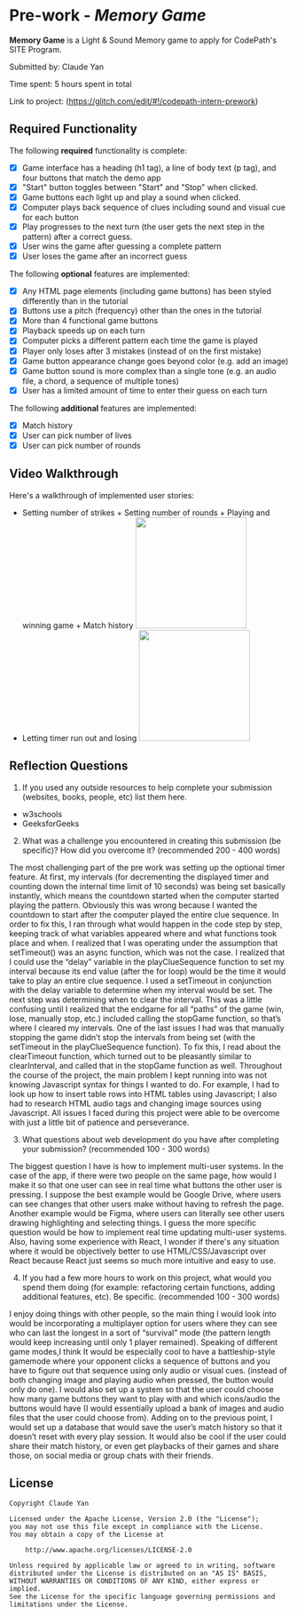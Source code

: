 # Pre-work - *Memory Game*

**Memory Game** is a Light & Sound Memory game to apply for CodePath's SITE Program. 

Submitted by: Claude Yan

Time spent: 5 hours spent in total

Link to project: (https://glitch.com/edit/#!/codepath-intern-prework)

## Required Functionality

The following **required** functionality is complete:

* [x] Game interface has a heading (h1 tag), a line of body text (p tag), and four buttons that match the demo app
* [x] "Start" button toggles between "Start" and "Stop" when clicked. 
* [x] Game buttons each light up and play a sound when clicked. 
* [x] Computer plays back sequence of clues including sound and visual cue for each button
* [x] Play progresses to the next turn (the user gets the next step in the pattern) after a correct guess. 
* [x] User wins the game after guessing a complete pattern
* [x] User loses the game after an incorrect guess

The following **optional** features are implemented:

* [x] Any HTML page elements (including game buttons) has been styled differently than in the tutorial
* [x] Buttons use a pitch (frequency) other than the ones in the tutorial
* [x] More than 4 functional game buttons
* [x] Playback speeds up on each turn
* [x] Computer picks a different pattern each time the game is played
* [x] Player only loses after 3 mistakes (instead of on the first mistake)
* [x] Game button appearance change goes beyond color (e.g. add an image)
* [x] Game button sound is more complex than a single tone (e.g. an audio file, a chord, a sequence of multiple tones)
* [x] User has a limited amount of time to enter their guess on each turn

The following **additional** features are implemented:

- [x] Match history
- [x] User can pick number of lives
- [x] User can pick number of rounds

## Video Walkthrough

Here's a walkthrough of implemented user stories:
- Setting number of strikes + Setting number of rounds + Playing and winning game + Match history
<img src="http://g.recordit.co/vjQHKSPF5f.gif" width=200><br>
- Letting timer run out and losing
<img src="http://g.recordit.co/FMCNBST3y4.gif" width=200><br>


## Reflection Questions
1. If you used any outside resources to help complete your submission (websites, books, people, etc) list them here. 
- w3schools
- GeeksforGeeks

2. What was a challenge you encountered in creating this submission (be specific)? How did you overcome it? (recommended 200 - 400 words) 

The most challenging part of the pre work was setting up the optional timer feature. At first, my intervals (for decrementing the displayed timer and counting down the internal time limit of 10 seconds) was being set basically instantly, which means the countdown started when the computer started playing the pattern. Obviously this was wrong because I wanted the countdown to start after the computer played the entire clue sequence. In order to fix this, I ran through what would happen in the code step by step, keeping track of what variables appeared where and what functions took place and when. I realized that I was operating under the assumption that setTimeout() was an async function, which was not the case. I realized that I could use the “delay” variable in the playClueSequence function to set my interval because its end value (after the for loop) would be the time it would take to play an entire clue sequence. I used a setTimeout in conjunction with the delay variable to determine when my interval would be set. 
The next step was determining when to clear  the interval. This was a little confusing until I realized that the endgame for all “paths” of  the game (win, lose, manually stop, etc.) included calling the stopGame function, so that’s where I cleared my intervals.
One of the last issues I had was that manually stopping the game didn’t stop the intervals from being set (with the setTimeout in the playClueSequence function). To fix this, I read about the clearTimeout function, which turned out to be pleasantly similar to clearInterval, and called that in the stopGame function as well.
Throughout the course of the project, the main problem I kept running into was not knowing Javascript syntax for things I wanted to do. For example, I had to look up how to insert table rows into HTML tables using Javascript; I also had to research HTML audio tags and changing image sources using Javascript. All issues I faced during this project were able to be overcome with just a little bit of patience and perseverance. 


3. What questions about web development do you have after completing your submission? (recommended 100 - 300 words)

The biggest question I have is how to implement multi-user systems. In the case of the app, if there were two people on the same page, how would I make it so that one user can see in real time what buttons the other user is pressing. I suppose the best example would be Google Drive, where users can see changes that other users make without having to refresh the page. Another example would be Figma, where users can literally see other users drawing highlighting and selecting things. I guess the more specific question would be how to implement real time updating multi-user systems. Also, having some experience with React, I wonder if there's any situation where it would be objectively better to use HTML/CSS/Javascript over React because React just seems so much more intuitive and easy to use.

4. If you had a few more hours to work on this project, what would you spend them doing (for example: refactoring certain functions, adding additional features, etc). Be specific. (recommended 100 - 300 words) 

I enjoy doing things with other people, so the main thing I would look into would be incorporating a multiplayer option for users where they can see who can last the longest in a sort of “survival” mode (the pattern length would keep increasing until only 1 player remained). Speaking of different game modes,I think It would be especially cool to have a battleship-style gamemode where your opponent clicks a sequence of buttons and you have to figure out that sequence using only audio or visual cues. (instead of both changing image and playing audio when pressed, the button would only do one). I would also set up a system so that the user could choose how many game buttons they want to play with and which icons/audio the buttons would have (I would essentially upload a bank of images and audio files that the user could choose from). Adding on to the previous point, I would set up a database that would save the user’s match history so that it doesn’t reset with every play session. It would also be cool if the user could share their match history, or even get playbacks of their games and share those, on social media or group chats with their friends.



## License

    Copyright Claude Yan

    Licensed under the Apache License, Version 2.0 (the "License");
    you may not use this file except in compliance with the License.
    You may obtain a copy of the License at

        http://www.apache.org/licenses/LICENSE-2.0

    Unless required by applicable law or agreed to in writing, software
    distributed under the License is distributed on an "AS IS" BASIS,
    WITHOUT WARRANTIES OR CONDITIONS OF ANY KIND, either express or implied.
    See the License for the specific language governing permissions and
    limitations under the License.
